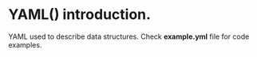 # YAML() introduction.

YAML used to describe data structures. Check <b>example.yml</b> file for code examples.
 
